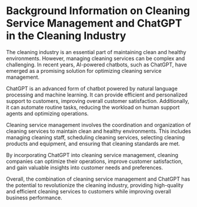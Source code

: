 Background Information on Cleaning Service Management and ChatGPT in the Cleaning Industry
========================================================================================================

The cleaning industry is an essential part of maintaining clean and healthy environments. However, managing cleaning services can be complex and challenging. In recent years, AI-powered chatbots, such as ChatGPT, have emerged as a promising solution for optimizing cleaning service management.

ChatGPT is an advanced form of chatbot powered by natural language processing and machine learning. It can provide efficient and personalized support to customers, improving overall customer satisfaction. Additionally, it can automate routine tasks, reducing the workload on human support agents and optimizing operations.

Cleaning service management involves the coordination and organization of cleaning services to maintain clean and healthy environments. This includes managing cleaning staff, scheduling cleaning services, selecting cleaning products and equipment, and ensuring that cleaning standards are met.

By incorporating ChatGPT into cleaning service management, cleaning companies can optimize their operations, improve customer satisfaction, and gain valuable insights into customer needs and preferences.

Overall, the combination of cleaning service management and ChatGPT has the potential to revolutionize the cleaning industry, providing high-quality and efficient cleaning services to customers while improving overall business performance.
